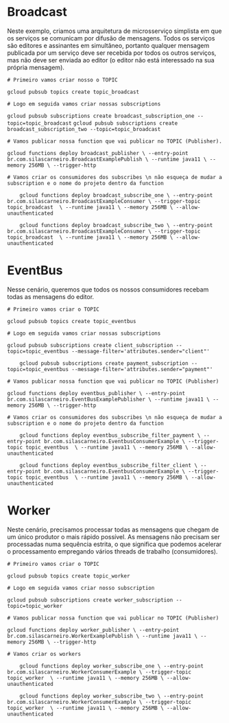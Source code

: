 # Broadcast

Neste exemplo, criamos uma arquitetura de microsserviço simplista em que os serviços se comunicam 
por difusão de mensagens. Todos os serviços são editores e assinantes em simultâneo, 
portanto qualquer mensagem publicada por um serviço deve ser recebida por todos os outros serviços, 
mas não deve ser enviada ao editor (o editor não está interessado na sua própria mensagem).

    # Primeiro vamos criar nosso o TOPIC
`
gcloud pubsub topics create topic_broadcast
`

    # Logo em seguida vamos criar nossas subscriptions
`
gcloud pubsub subscriptions create broadcast_subscription_one --topic=topic_broadcast
`
`
gcloud pubsub subscriptions create broadcast_subscription_two --topic=topic_broadcast
`

    # Vamos publicar nossa function que vai publicar no TOPIC (Publisher).
`
gcloud functions deploy broadcast_publisher \
--entry-point br.com.silascarneiro.BroadcastExamplePublish \
--runtime java11 \
--memory 256MB \
--trigger-http
`

    # Vamos criar os consumidores dos subscribes \n não esqueça de mudar a subscription e o nome do projeto dentro da function
    
`    
gcloud functions deploy broadcast_subscribe_one \
--entry-point br.com.silascarneiro.BroadcastExampleConsumer \
--trigger-topic topic_broadcast  \
--runtime java11 \
--memory 256MB \
--allow-unauthenticated
`

`    
gcloud functions deploy broadcast_subscribe_two \
--entry-point br.com.silascarneiro.BroadcastExampleConsumer \
--trigger-topic topic_broadcast  \
--runtime java11 \
--memory 256MB \
--allow-unauthenticated
`

# EventBus

Nesse cenário, queremos que todos os nossos consumidores recebam todas as mensagens do editor.

    # Primeiro vamos criar o TOPIC
`
gcloud pubsub topics create topic_eventbus
`

    # Logo em seguida vamos criar nossas subscriptions
`
gcloud pubsub subscriptions create client_subscription --topic=topic_eventbus --message-filter='attributes.sender="client"'
`

`    
gcloud pubsub subscriptions create payment_subscription --topic=topic_eventbus --message-filter='attributes.sender="payment"'
`

    # Vamos publicar nossa function que vai publicar no TOPIC (Publisher)
`
gcloud functions deploy eventbus_publisher \
--entry-point br.com.silascarneiro.EventBusExamplePublisher \
--runtime java11 \
--memory 256MB \
--trigger-http
`

    # Vamos criar os consumidores dos subscribes \n não esqueça de mudar a subscription e o nome do projeto dentro da function

`    
gcloud functions deploy eventbus_subscribe_filter_payment \
--entry-point br.com.silascarneiro.EventbusConsumerExample \
--trigger-topic topic_eventbus  \
--runtime java11 \
--memory 256MB \
--allow-unauthenticated
`

`    
gcloud functions deploy eventbus_subscribe_filter_client \
--entry-point br.com.silascarneiro.EventbusConsumerExample \
--trigger-topic topic_eventbus  \
--runtime java11 \
--memory 256MB \
--allow-unauthenticated
`

# Worker

Neste cenário, precisamos processar todas as mensagens que chegam de um único produtor o mais rápido possível. 
As mensagens não precisam ser processadas numa sequência estrita, o que significa que podemos acelerar o 
processamento empregando vários threads de trabalho (consumidores).

    # Primeiro vamos criar o TOPIC
`
gcloud pubsub topics create topic_worker
`

    # Logo em seguida vamos criar nosso subscription
`
gcloud pubsub subscriptions create worker_subscription --topic=topic_worker
`

    # Vamos publicar nossa function que vai publicar no TOPIC (Publisher)
`
gcloud functions deploy worker_publisher \
--entry-point br.com.silascarneiro.WorkerExamplePublish \
--runtime java11 \
--memory 256MB \
--trigger-http
`

    # Vamos criar os workers

`    
gcloud functions deploy worker_subscribe_one \
--entry-point br.com.silascarneiro.WorkerConsumerExample \
--trigger-topic topic_worker  \
--runtime java11 \
--memory 256MB \
--allow-unauthenticated
`

`    
gcloud functions deploy worker_subscribe_two \
--entry-point br.com.silascarneiro.WorkerConsumerExample \
--trigger-topic topic_worker  \
--runtime java11 \
--memory 256MB \
--allow-unauthenticated
`